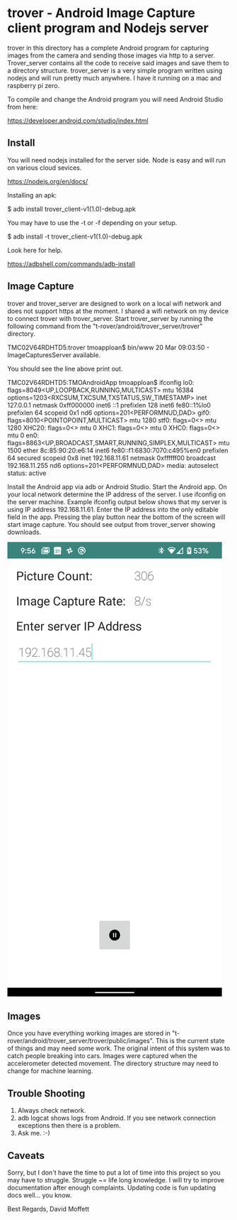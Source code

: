 

# trover - Android Image Capture client program and Nodejs server

trover in this directory has a complete Android program for capturing images from the camera and sending those images via http to a server. Trover_server contains all the code to receive said images and save them to a directory structure. trover_server is a very simple program written using nodejs and will run pretty much anywhere.  I have it running on a mac and raspberry pi zero.   

To compile and change the Android program you will need Android Studio from here:

https://developer.android.com/studio/index.html


## Install
You will need nodejs installed for the server side. Node is easy and will run on various cloud sevices.

https://nodejs.org/en/docs/

Installing an apk:

$ adb install trover_client-v1\(1.0\)-debug.apk

You may have to use the -t or -f depending on your setup.

$ adb install -t trover_client-v1\(1.0\)-debug.apk

Look here for help.

https://adbshell.com/commands/adb-install


## Image Capture
trover and trover_server are designed to work on a local wifi network and does not support https at the moment.  I shared a wifi network on my device to connect trover with trover_server.  Start trover_server by running the following command from the "t-rover/android/trover_server/trover" directory.  

TMC02V64RDHTD5:trover tmoapploan$ bin/www
20 Mar 09:03:50 - ImageCapturesServer available.

You should see the line above print out.  




TMC02V64RDHTD5:TMOAndroidApp tmoapploan$ ifconfig
lo0: flags=8049<UP,LOOPBACK,RUNNING,MULTICAST> mtu 16384
	options=1203<RXCSUM,TXCSUM,TXSTATUS,SW_TIMESTAMP>
	inet 127.0.0.1 netmask 0xff000000 
	inet6 ::1 prefixlen 128 
	inet6 fe80::1%lo0 prefixlen 64 scopeid 0x1 
	nd6 options=201<PERFORMNUD,DAD>
gif0: flags=8010<POINTOPOINT,MULTICAST> mtu 1280
stf0: flags=0<> mtu 1280
XHC20: flags=0<> mtu 0
XHC1: flags=0<> mtu 0
XHC0: flags=0<> mtu 0
en0: flags=8863<UP,BROADCAST,SMART,RUNNING,SIMPLEX,MULTICAST> mtu 1500
	ether 8c:85:90:20:e6:14 
	inet6 fe80::f1:6830:7070:c495%en0 prefixlen 64 secured scopeid 0x8 
	inet 192.168.11.61 netmask 0xffffff00 broadcast 192.168.11.255
	nd6 options=201<PERFORMNUD,DAD>
	media: autoselect
	status: active


Install the Android app via adb or Android Studio. Start the Android app.  On your local network determine the IP address of the server.  I use ifconfig on the server machine. Example ifconfig output below shows that my server is using IP address 192.168.11.61.  Enter the IP address into the only editable field in the app. Pressing the play button near the bottom of the screen will start image capture.  You should see output from trover_server showing downloads.

<img src="images/screencap.png"/>


## Images
Once you have everything working images are stored in "t-rover/android/trover_server/trover/public/images". This is the current state of things and may need some work.  The original intent of this system was to catch people breaking into cars.  Images were captured when the accelerometer detected movement. The directory structure may need to change for machine learning.

## Trouble Shooting

1. Always check network.
2. adb logcat shows logs from Android. If you see network connection exceptions then there is a problem.
3. Ask me. :-)

## Caveats
Sorry, but I don't have the time to put a lot of time into this project so you may have to struggle. Struggle ~= life long knowledge. I will try to improve documentation after enough complaints.  Updating code is fun updating docs well... you know.

Best Regards,
David Moffett
